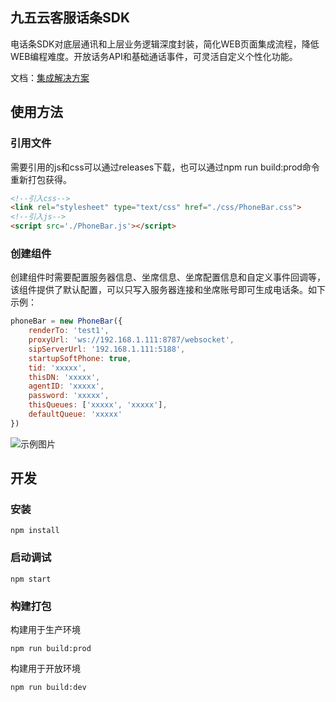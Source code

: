 ## 九五云客服话条SDK
电话条SDK对底层通讯和上层业务逻辑深度封装，简化WEB页面集成流程，降低WEB编程难度。开放话务API和基础通话事件，可灵活自定义个性化功能。

文档：[集成解决方案](https://github.com/95ykf/PhoneBar/blob/master/doc/%E9%B8%BF%E8%81%94%E4%B9%9D%E4%BA%94%E4%BA%91%E5%AE%A2%E6%9C%8D-%E7%94%B5%E8%AF%9D%E6%9D%A1%E9%9B%86%E6%88%90%E8%A7%A3%E5%86%B3%E6%96%B9%E6%A1%88.docx)

## 使用方法

### 引用文件
需要引用的js和css可以通过releases下载，也可以通过npm run build:prod命令重新打包获得。
```html
<!--引入css-->
<link rel="stylesheet" type="text/css" href="./css/PhoneBar.css">
<!--引入js-->
<script src='./PhoneBar.js'></script>
```
### 创建组件
创建组件时需要配置服务器信息、坐席信息、坐席配置信息和自定义事件回调等，该组件提供了默认配置，可以只写入服务器连接和坐席账号即可生成电话条。如下示例：
```javascript
phoneBar = new PhoneBar({
    renderTo: 'test1',
    proxyUrl: 'ws://192.168.1.111:8787/websocket',
    sipServerUrl: '192.168.1.111:5188',
    startupSoftPhone: true,
    tid: 'xxxxx',
    thisDN: 'xxxxx',
    agentID: 'xxxxx',
    password: 'xxxxx',
    thisQueues: ['xxxxx', 'xxxxx'],
    defaultQueue: 'xxxxx'
})
```
![示例图片](https://github.com/95ykf/PhoneBar/blob/master/doc/phonebar.png)

## 开发
### 安装
```
npm install
```
### 启动调试
```
npm start
```
### 构建打包
构建用于生产环境
```
npm run build:prod
```
构建用于开放环境
```
npm run build:dev
```


